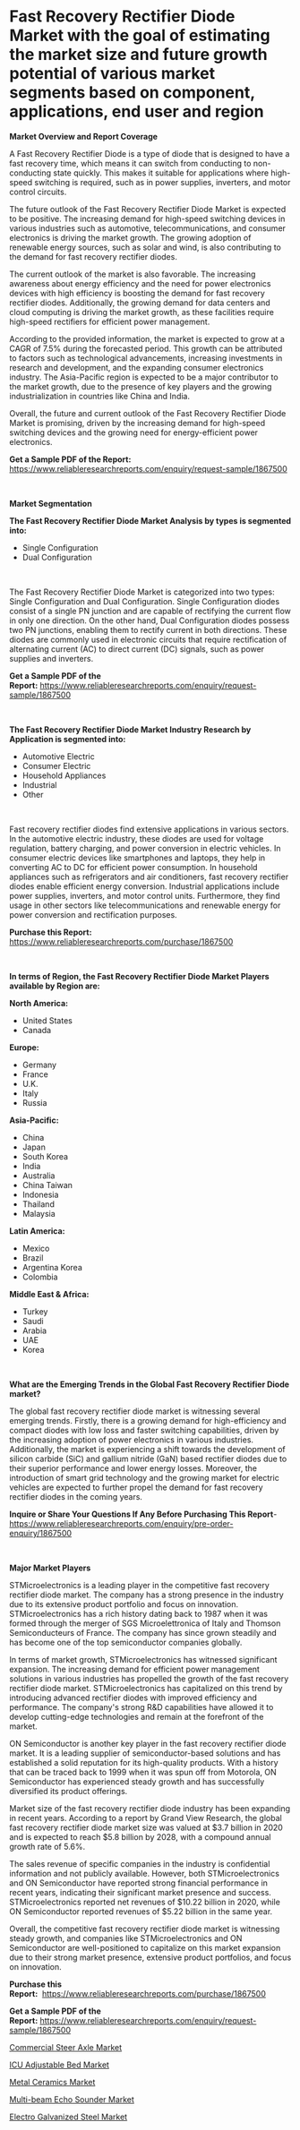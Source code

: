 <p><h1>Fast Recovery Rectifier Diode Market with the goal of estimating the market size and future growth potential of various market segments based on component, applications, end user and region</h1></p><p><strong>Market Overview and Report Coverage</strong></p>
<p><p>A Fast Recovery Rectifier Diode is a type of diode that is designed to have a fast recovery time, which means it can switch from conducting to non-conducting state quickly. This makes it suitable for applications where high-speed switching is required, such as in power supplies, inverters, and motor control circuits.</p><p>The future outlook of the Fast Recovery Rectifier Diode Market is expected to be positive. The increasing demand for high-speed switching devices in various industries such as automotive, telecommunications, and consumer electronics is driving the market growth. The growing adoption of renewable energy sources, such as solar and wind, is also contributing to the demand for fast recovery rectifier diodes.</p><p>The current outlook of the market is also favorable. The increasing awareness about energy efficiency and the need for power electronics devices with high efficiency is boosting the demand for fast recovery rectifier diodes. Additionally, the growing demand for data centers and cloud computing is driving the market growth, as these facilities require high-speed rectifiers for efficient power management.</p><p>According to the provided information, the market is expected to grow at a CAGR of 7.5% during the forecasted period. This growth can be attributed to factors such as technological advancements, increasing investments in research and development, and the expanding consumer electronics industry. The Asia-Pacific region is expected to be a major contributor to the market growth, due to the presence of key players and the growing industrialization in countries like China and India.</p><p>Overall, the future and current outlook of the Fast Recovery Rectifier Diode Market is promising, driven by the increasing demand for high-speed switching devices and the growing need for energy-efficient power electronics.</p></p>
<p><strong>Get a Sample PDF of the Report:</strong> <a href="https://www.reliableresearchreports.com/enquiry/request-sample/1867500">https://www.reliableresearchreports.com/enquiry/request-sample/1867500</a></p>
<p>&nbsp;</p>
<p><strong>Market Segmentation</strong></p>
<p><strong>The Fast Recovery Rectifier Diode Market Analysis by types is segmented into:</strong></p>
<p><ul><li>Single Configuration</li><li>Dual Configuration</li></ul></p>
<p>&nbsp;</p>
<p><p>The Fast Recovery Rectifier Diode Market is categorized into two types: Single Configuration and Dual Configuration. Single Configuration diodes consist of a single PN junction and are capable of rectifying the current flow in only one direction. On the other hand, Dual Configuration diodes possess two PN junctions, enabling them to rectify current in both directions. These diodes are commonly used in electronic circuits that require rectification of alternating current (AC) to direct current (DC) signals, such as power supplies and inverters.</p></p>
<p><strong>Get a Sample PDF of the Report:</strong>&nbsp;<a href="https://www.reliableresearchreports.com/enquiry/request-sample/1867500">https://www.reliableresearchreports.com/enquiry/request-sample/1867500</a></p>
<p>&nbsp;</p>
<p><strong>The Fast Recovery Rectifier Diode Market Industry Research by Application is segmented into:</strong></p>
<p><ul><li>Automotive Electric</li><li>Consumer Electric</li><li>Household Appliances</li><li>Industrial</li><li>Other</li></ul></p>
<p>&nbsp;</p>
<p><p>Fast recovery rectifier diodes find extensive applications in various sectors. In the automotive electric industry, these diodes are used for voltage regulation, battery charging, and power conversion in electric vehicles. In consumer electric devices like smartphones and laptops, they help in converting AC to DC for efficient power consumption. In household appliances such as refrigerators and air conditioners, fast recovery rectifier diodes enable efficient energy conversion. Industrial applications include power supplies, inverters, and motor control units. Furthermore, they find usage in other sectors like telecommunications and renewable energy for power conversion and rectification purposes.</p></p>
<p><strong>Purchase this Report:</strong>&nbsp; <a href="https://www.reliableresearchreports.com/purchase/1867500">https://www.reliableresearchreports.com/purchase/1867500</a></p>
<p>&nbsp;</p>
<p><strong>In terms of Region, the Fast Recovery Rectifier Diode Market Players available by Region are:</strong></p>
<p>
    <p> <strong> North America: </strong>
        <ul>
            <li>United States</li>
            <li>Canada</li>
        </ul>
        </p> 
    <p> <strong> Europe: </strong>
        <ul>
            <li>Germany</li>
            <li>France</li>
            <li>U.K.</li>
            <li>Italy</li>
            <li>Russia</li>
        </ul>
        </p> 
    <p> <strong> Asia-Pacific: </strong>
        <ul>
            <li>China</li>
            <li>Japan</li>
            <li>South Korea</li>
            <li>India</li>
            <li>Australia</li>
            <li>China Taiwan</li>
            <li>Indonesia</li>
            <li>Thailand</li>
            <li>Malaysia</li>
        </ul>
        </p> 
    <p> <strong> Latin America: </strong>
        <ul>
            <li>Mexico</li>
            <li>Brazil</li>
            <li>Argentina Korea</li>
            <li>Colombia</li>
        </ul>
        </p> 
    <p> <strong> Middle East & Africa: </strong>
        <ul>
            <li>Turkey</li>
            <li>Saudi</li>
            <li>Arabia</li>
            <li>UAE</li>
            <li>Korea</li>
        </ul>
    </p>
    </p>
<p>&nbsp;</p>
<p><strong>What are the Emerging Trends in the Global Fast Recovery Rectifier Diode market?</strong></p>
<p><p>The global fast recovery rectifier diode market is witnessing several emerging trends. Firstly, there is a growing demand for high-efficiency and compact diodes with low loss and faster switching capabilities, driven by the increasing adoption of power electronics in various industries. Additionally, the market is experiencing a shift towards the development of silicon carbide (SiC) and gallium nitride (GaN) based rectifier diodes due to their superior performance and lower energy losses. Moreover, the introduction of smart grid technology and the growing market for electric vehicles are expected to further propel the demand for fast recovery rectifier diodes in the coming years.</p></p>
<p><strong>Inquire or Share Your Questions If Any Before Purchasing This Report</strong>- <a href="https://www.reliableresearchreports.com/enquiry/pre-order-enquiry/1867500">https://www.reliableresearchreports.com/enquiry/pre-order-enquiry/1867500</a></p>
<p>&nbsp;</p>
<p><strong>Major Market Players</strong></p>
<p><p>STMicroelectronics is a leading player in the competitive fast recovery rectifier diode market. The company has a strong presence in the industry due to its extensive product portfolio and focus on innovation. STMicroelectronics has a rich history dating back to 1987 when it was formed through the merger of SGS Microelettronica of Italy and Thomson Semiconducteurs of France. The company has since grown steadily and has become one of the top semiconductor companies globally.</p><p>In terms of market growth, STMicroelectronics has witnessed significant expansion. The increasing demand for efficient power management solutions in various industries has propelled the growth of the fast recovery rectifier diode market. STMicroelectronics has capitalized on this trend by introducing advanced rectifier diodes with improved efficiency and performance. The company's strong R&D capabilities have allowed it to develop cutting-edge technologies and remain at the forefront of the market.</p><p>ON Semiconductor is another key player in the fast recovery rectifier diode market. It is a leading supplier of semiconductor-based solutions and has established a solid reputation for its high-quality products. With a history that can be traced back to 1999 when it was spun off from Motorola, ON Semiconductor has experienced steady growth and has successfully diversified its product offerings.</p><p>Market size of the fast recovery rectifier diode industry has been expanding in recent years. According to a report by Grand View Research, the global fast recovery rectifier diode market size was valued at $3.7 billion in 2020 and is expected to reach $5.8 billion by 2028, with a compound annual growth rate of 5.6%.</p><p>The sales revenue of specific companies in the industry is confidential information and not publicly available. However, both STMicroelectronics and ON Semiconductor have reported strong financial performance in recent years, indicating their significant market presence and success. STMicroelectronics reported net revenues of $10.22 billion in 2020, while ON Semiconductor reported revenues of $5.22 billion in the same year.</p><p>Overall, the competitive fast recovery rectifier diode market is witnessing steady growth, and companies like STMicroelectronics and ON Semiconductor are well-positioned to capitalize on this market expansion due to their strong market presence, extensive product portfolios, and focus on innovation.</p></p>
<p><strong>Purchase this Report:</strong>&nbsp;&nbsp;<a href="https://www.reliableresearchreports.com/purchase/1867500">https://www.reliableresearchreports.com/purchase/1867500</a></p>
<p></p>
<p><strong>Get a Sample PDF of the Report:</strong>&nbsp;<a href="https://www.reliableresearchreports.com/enquiry/request-sample/1867500">https://www.reliableresearchreports.com/enquiry/request-sample/1867500</a></p>
<p><p><a href="https://medium.com/@leonorhaley2009/commercial-steer-axle-market-trends-forecast-and-competitive-analysis-to-2030-ab6bcc76d285">Commercial Steer Axle Market</a></p><p><a href="https://medium.com/@kaelapaucek/icu-adjustable-bed-market-insight-market-trends-growth-forecasted-from-2023-to-2030-af9a6fa05a9b">ICU Adjustable Bed Market</a></p><p><a href="https://github.com/gdfhhhj/Market-Research-Report-List-1/blob/main/metal-ceramics-market.md">Metal Ceramics Market</a></p><p><a href="https://medium.com/@enostillman2023/multi-beam-echo-sounder-nbsp-market-focuses-on-market-share-size-and-projected-forecast-till-2030-68afbb163750">Multi-beam Echo Sounder Market</a></p><p><a href="https://github.com/luckyshygirl/Market-Research-Report-List-1/blob/main/electro-galvanized-steel-market.md">Electro Galvanized Steel Market</a></p></p>